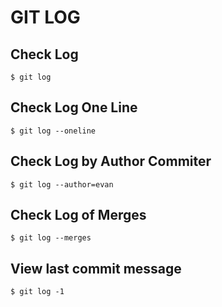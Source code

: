 # GIT LOG

## Check Log
`$ git log`

## Check Log One Line
`$ git log --oneline`

## Check Log by Author Commiter
`$ git log --author=evan`

## Check Log of Merges
`$ git log --merges`

## View last commit message
`$ git log -1`
